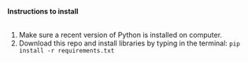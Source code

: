 **Instructions to install** <br>
<br>
1. Make sure a recent version of Python is installed on computer.<br>
2. Download this repo and install libraries by typing in the terminal: `pip install -r requirements.txt`<br>
